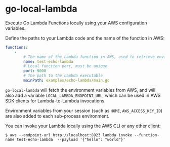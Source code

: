 # go-local-lambda

Execute Go Lambda Functions locally using your AWS configuration variables.

Define the paths to your Lambda code and the name of the function in AWS:

```yaml
functions:
    -
        # The name of the Lambda function in AWS, used to retrieve environment variables
        name: test-echo-lambda
        # Local function port, must be unique
        port: 9000
        # The path to the Lambda executable
        mainPath: examples/echo-lambda/main.go
```

`go-local-lambda` will fetch the environment variables from AWS, and will also add a variable `LOCAL_LAMBDA_ENDPOINT_URL`,
which can be used in AWS SDK clients for Lambda-to-Lambda invocations.

Environment variables from your session (such as `HOME`, `AWS_ACCESS_KEY_ID`) are also added to each sub-process environment.

You can invoke your Lambda locally using the AWS CLI or any other client:

```
$ aws --endpoint-url http://localhost:8923 lambda invoke --function-name test-echo-lambda  --payload '{"hello": "world"}'
```
